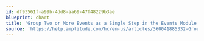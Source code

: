 ```yaml
---
id: df93561f-a99b-4dd8-aa69-47f48229b3ae
blueprint: chart
title: 'Group Two or More Events as a Single Step in the Events Module.'
source: 'https://help.amplitude.com/hc/en-us/articles/360041885332-Group-two-or-more-events-together-as-a-single-step-in-the-Events-module'
---
```

